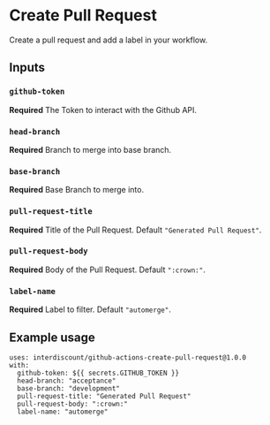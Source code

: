 # Create Pull Request
Create a pull request and add a label in your workflow.

## Inputs

### `github-token`

**Required** The Token to interact with the Github API.

### `head-branch`

**Required** Branch to merge into base branch.

### `base-branch`

**Required** Base Branch to merge into.

### `pull-request-title`

**Required** Title of the Pull Request. Default `"Generated Pull Request"`.

### `pull-request-body`

**Required** Body of the Pull Request. Default `":crown:"`.

### `label-name`

**Required** Label to filter. Default `"automerge"`.

## Example usage

```
uses: interdiscount/github-actions-create-pull-request@1.0.0
with:
  github-token: ${{ secrets.GITHUB_TOKEN }}
  head-branch: "acceptance"
  base-branch: "development"
  pull-request-title: "Generated Pull Request"
  pull-request-body: ":crown:"
  label-name: "automerge"
```
